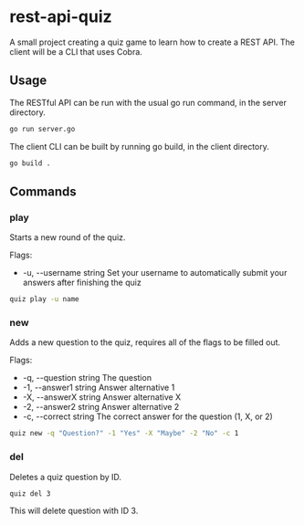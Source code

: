 # rest-api-quiz
A small project creating a quiz game to learn how to create a REST API.
The client will be a CLI that uses Cobra. 

## Usage
The RESTful API can be run with the usual go run command, in the server directory.

```bash
go run server.go
```

The client CLI can be built by running go build, in the client directory.

```bash
go build .
```

## Commands

### play
Starts a new round of the quiz. 

Flags:
* -u, --username string		Set your username to automatically submit your answers after finishing the quiz

```bash
quiz play -u name
```

### new
Adds a new question to the quiz, requires all of the flags to be filled out. 

Flags:
* -q, --question string		The question
* -1, --answer1 string		Answer alternative 1
* -X, --answerX string		Answer alternative X
* -2, --answer2 string		Answer alternative 2
* -c, --correct string		The correct answer for the question (1, X, or 2)

```bash
quiz new -q "Question?" -1 "Yes" -X "Maybe" -2 "No" -c 1
```

### del
Deletes a quiz question by ID.

```bash
quiz del 3
```
This will delete question with ID 3.